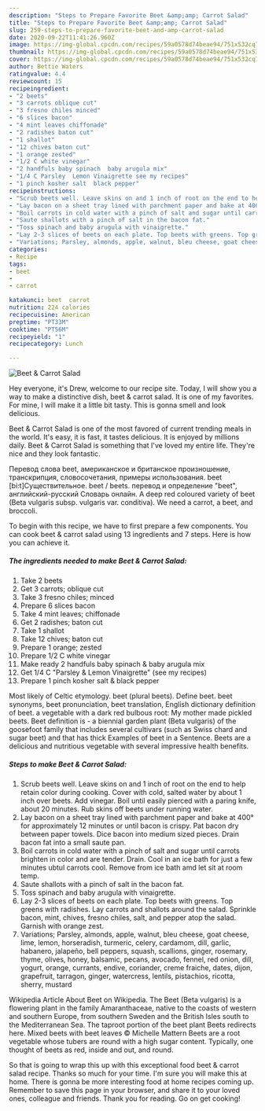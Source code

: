 ```yaml
---
description: "Steps to Prepare Favorite Beet &amp;amp; Carrot Salad"
title: "Steps to Prepare Favorite Beet &amp;amp; Carrot Salad"
slug: 259-steps-to-prepare-favorite-beet-and-amp-carrot-salad
date: 2020-09-22T11:41:26.960Z
image: https://img-global.cpcdn.com/recipes/59a0578d74beae94/751x532cq70/beet-carrot-salad-recipe-main-photo.jpg
thumbnail: https://img-global.cpcdn.com/recipes/59a0578d74beae94/751x532cq70/beet-carrot-salad-recipe-main-photo.jpg
cover: https://img-global.cpcdn.com/recipes/59a0578d74beae94/751x532cq70/beet-carrot-salad-recipe-main-photo.jpg
author: Bettie Waters
ratingvalue: 4.4
reviewcount: 15
recipeingredient:
- "2 beets"
- "3 carrots oblique cut"
- "3 fresno chiles minced"
- "6 slices bacon"
- "4 mint leaves chiffonade"
- "2 radishes baton cut"
- "1 shallot"
- "12 chives baton cut"
- "1 orange zested"
- "1/2 C white vinegar"
- "2 handfuls baby spinach  baby arugula mix"
- "1/4 C Parsley  Lemon Vinaigrette see my recipes"
- "1 pinch kosher salt  black pepper"
recipeinstructions:
- "Scrub beets well. Leave skins on and 1 inch of root on the end to help retain color during cooking. Cover with cold, salted water by about 1 inch over beets. Add vinegar. Boil until easily pierced with a paring knife, about 20 minutes. Rub skins off beets under running water."
- "Lay bacon on a sheet tray lined with parchment paper and bake at 400° for approximately 12 minutes or until bacon is crispy. Pat bacon dry between paper towels. Dice bacon into medium sized pieces. Drain bacon fat into a small saute pan."
- "Boil carrots in cold water with a pinch of salt and sugar until carrots brighten in color and are tender. Drain. Cool in an ice bath for just a few minutes ubtul carrots cool. Remove from ice bath amd let sit at room temp."
- "Saute shallots with a pinch of salt in the bacon fat."
- "Toss spinach and baby arugula with vinaigrette."
- "Lay 2-3 slices of beets on each plate. Top beets with greens. Top greens with radishes. Lay carrots and shallots around the salad. Sprinkle  bacon, mint, chives, fresno chiles, salt, and pepper atop the salad. Garnish with orange zest."
- "Variations; Parsley, almonds, apple, walnut, bleu cheese, goat cheese, lime, lemon, horseradish, turmeric, celery, cardamom, dill, garlic, habanero, jalapeño, bell peppers, squash, scallions, ginger, rosemary, thyme, olives, honey, balsamic, pecans, avocado, fennel, red onion, dill, yogurt, orange, currants, endive, coriander, creme fraiche, dates, dijon, grapefruit, tarragon, ginger, watercress, lentils, pistachios, ricotta, sherry, mustard"
categories:
- Recipe
tags:
- beet
- 
- carrot

katakunci: beet  carrot 
nutrition: 224 calories
recipecuisine: American
preptime: "PT33M"
cooktime: "PT56M"
recipeyield: "1"
recipecategory: Lunch

---
```



![Beet &amp; Carrot Salad](https://img-global.cpcdn.com/recipes/59a0578d74beae94/751x532cq70/beet-carrot-salad-recipe-main-photo.jpg)

Hey everyone, it's Drew, welcome to our recipe site. Today, I will show you a way to make a distinctive dish, beet &amp; carrot salad. It is one of my favorites. For mine, I will make it a little bit tasty. This is gonna smell and look delicious.

Beet &amp; Carrot Salad is one of the most favored of current trending meals in the world. It's easy, it is fast, it tastes delicious. It is enjoyed by millions daily. Beet &amp; Carrot Salad is something that I've loved my entire life. They're nice and they look fantastic.

Перевод слова beet, американское и британское произношение, транскрипция, словосочетания, примеры использования. beet [bi:t]Существительное. beet / beets. перевод и определение &#34;beet&#34;, английский-русский Словарь онлайн. A deep red coloured variety of beet (Beta vulgaris subsp. vulgaris var. conditiva). We need a carrot, a beet, and broccoli.


To begin with this recipe, we have to first prepare a few components. You can cook beet &amp; carrot salad using 13 ingredients and 7 steps. Here is how you can achieve it.

<!--inarticleads1-->

##### The ingredients needed to make Beet &amp; Carrot Salad:

1. Take 2 beets
1. Get 3 carrots; oblique cut
1. Take 3 fresno chiles; minced
1. Prepare 6 slices bacon
1. Take 4 mint leaves; chiffonade
1. Get 2 radishes; baton cut
1. Take 1 shallot
1. Take 12 chives; baton cut
1. Prepare 1 orange; zested
1. Prepare 1/2 C white vinegar
1. Make ready 2 handfuls baby spinach &amp; baby arugula mix
1. Get 1/4 C &#34;Parsley &amp; Lemon Vinaigrette&#34; (see my recipes)
1. Prepare 1 pinch kosher salt &amp; black pepper


Most likely of Celtic etymology. beet (plural beets). Define beet. beet synonyms, beet pronunciation, beet translation, English dictionary definition of beet. a vegetable with a dark red bulbous root: My mother made pickled beets. Beet definition is - a biennial garden plant (Beta vulgaris) of the goosefoot family that includes several cultivars (such as Swiss chard and sugar beet) and that has thick Examples of beet in a Sentence. Beets are a delicious and nutritious vegetable with several impressive health benefits. 

<!--inarticleads2-->

##### Steps to make Beet &amp; Carrot Salad:

1. Scrub beets well. Leave skins on and 1 inch of root on the end to help retain color during cooking. Cover with cold, salted water by about 1 inch over beets. Add vinegar. Boil until easily pierced with a paring knife, about 20 minutes. Rub skins off beets under running water.
1. Lay bacon on a sheet tray lined with parchment paper and bake at 400° for approximately 12 minutes or until bacon is crispy. Pat bacon dry between paper towels. Dice bacon into medium sized pieces. Drain bacon fat into a small saute pan.
1. Boil carrots in cold water with a pinch of salt and sugar until carrots brighten in color and are tender. Drain. Cool in an ice bath for just a few minutes ubtul carrots cool. Remove from ice bath amd let sit at room temp.
1. Saute shallots with a pinch of salt in the bacon fat.
1. Toss spinach and baby arugula with vinaigrette.
1. Lay 2-3 slices of beets on each plate. Top beets with greens. Top greens with radishes. Lay carrots and shallots around the salad. Sprinkle  bacon, mint, chives, fresno chiles, salt, and pepper atop the salad. Garnish with orange zest.
1. Variations; Parsley, almonds, apple, walnut, bleu cheese, goat cheese, lime, lemon, horseradish, turmeric, celery, cardamom, dill, garlic, habanero, jalapeño, bell peppers, squash, scallions, ginger, rosemary, thyme, olives, honey, balsamic, pecans, avocado, fennel, red onion, dill, yogurt, orange, currants, endive, coriander, creme fraiche, dates, dijon, grapefruit, tarragon, ginger, watercress, lentils, pistachios, ricotta, sherry, mustard


Wikipedia Article About Beet on Wikipedia. The Beet (Beta vulgaris) is a flowering plant in the family Amaranthaceae, native to the coasts of western and southern Europe, from southern Sweden and the British Isles south to the Mediterranean Sea. The taproot portion of the beet plant Beets redirects here. Mixed beets with beet leaves © Michelle Mattern Beets are a root vegetable whose tubers are round with a high sugar content. Typically, one thought of beets as red, inside and out, and round. 

So that is going to wrap this up with this exceptional food beet &amp; carrot salad recipe. Thanks so much for your time. I'm sure you will make this at home. There is gonna be more interesting food at home recipes coming up. Remember to save this page in your browser, and share it to your loved ones, colleague and friends. Thank you for reading. Go on get cooking!
